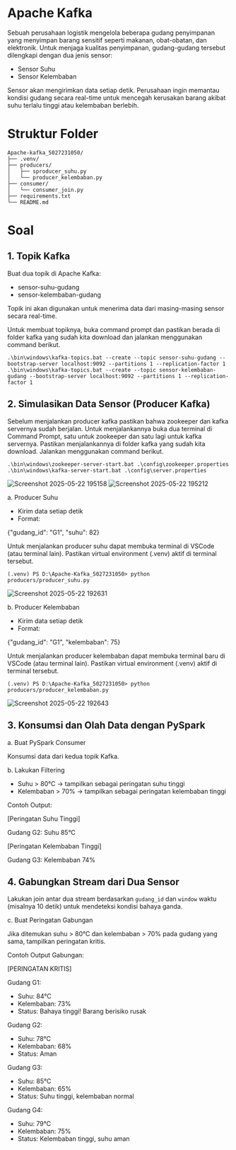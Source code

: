 # Apache Kafka

Sebuah perusahaan logistik mengelola beberapa gudang penyimpanan yang menyimpan barang sensitif seperti makanan, obat-obatan, dan elektronik. Untuk menjaga kualitas penyimpanan, gudang-gudang tersebut dilengkapi dengan dua jenis sensor:
- Sensor Suhu
- Sensor Kelembaban

Sensor akan mengirimkan data setiap detik. Perusahaan ingin memantau kondisi gudang secara real-time untuk mencegah kerusakan barang akibat suhu terlalu tinggi atau kelembaban berlebih.

# Struktur Folder
```
Apache-kafka_5027231050/
├── .venv/
├── producers/
│   ├── sproducer_suhu.py
│   └── producer_kelembaban.py
├── consumer/
│   └── consumer_join.py
├── requirements.txt
└── README.md
```

# Soal
## 1. Topik Kafka
Buat dua topik di Apache Kafka:
- sensor-suhu-gudang
- sensor-kelembaban-gudang

Topik ini akan digunakan untuk menerima data dari masing-masing sensor secara real-time.

Untuk membuat topiknya, buka command prompt dan pastikan berada di folder kafka yang sudah kita download dan jalankan menggunakan command berikut.
```
.\bin\windows\kafka-topics.bat --create --topic sensor-suhu-gudang --bootstrap-server localhost:9092 --partitions 1 --replication-factor 1
.\bin\windows\kafka-topics.bat --create --topic sensor-kelembaban-gudang --bootstrap-server localhost:9092 --partitions 1 --replication-factor 1
```

## 2. Simulasikan Data Sensor (Producer Kafka)
Sebelum menjalankan producer kafka pastikan bahwa zookeeper dan kafka servernya sudah berjalan. Untuk menjalankannya buka dua terminal di Command Prompt, satu untuk zookeeper dan satu lagi untuk kafka servernya. Pastikan menjalankannya di folder kafka yang sudah kita download. Jalankan menggunakan command berikut.
```
.\bin\windows\zookeeper-server-start.bat .\config\zookeeper.properties
.\bin\windows\kafka-server-start.bat .\config\server.properties
```
![Screenshot 2025-05-22 195158](https://github.com/user-attachments/assets/02f7edb8-3bdd-4aca-b719-d02c7b41dfbe)
![Screenshot 2025-05-22 195212](https://github.com/user-attachments/assets/8fa97ecb-b0dd-40ee-a569-1696f869ba7c)

a. Producer Suhu
- Kirim data setiap detik
- Format:

{"gudang_id": "G1", "suhu": 82}

Untuk menjalankan producer suhu dapat membuka terminal di VSCode (atau terminal lain). Pastikan virtual environment (.venv) aktif di terminal tersebut.
```
(.venv) PS D:\Apache-Kafka_5027231050> python producers/producer_suhu.py
```
![Screenshot 2025-05-22 192631](https://github.com/user-attachments/assets/5ca12abb-d5e5-481a-b521-2f7fcc4da516)

b. Producer Kelembaban
- Kirim data setiap detik
- Format:

{"gudang_id": "G1", "kelembaban": 75}

Untuk menjalankan producer kelembaban dapat membuka terminal baru di VSCode (atau terminal lain). Pastikan virtual environment (.venv) aktif di terminal tersebut.
```
(.venv) PS D:\Apache-Kafka_5027231050> python producers/producer_kelembaban.py
```
![Screenshot 2025-05-22 192643](https://github.com/user-attachments/assets/763bcbb0-947f-4272-815a-c6afeaaef9ef)

## 3. Konsumsi dan Olah Data dengan PySpark
a. Buat PySpark Consumer

Konsumsi data dari kedua topik Kafka.

b. Lakukan Filtering
- Suhu > 80°C → tampilkan sebagai peringatan suhu tinggi
- Kelembaban > 70% → tampilkan sebagai peringatan kelembaban tinggi

Contoh Output:

[Peringatan Suhu Tinggi]

Gudang G2: Suhu 85°C

[Peringatan Kelembaban Tinggi]

Gudang G3: Kelembaban 74%

## 4. Gabungkan Stream dari Dua Sensor
Lakukan join antar dua stream berdasarkan `gudang_id` dan `window` waktu (misalnya 10 detik) untuk mendeteksi kondisi bahaya ganda.

c. Buat Peringatan Gabungan

Jika ditemukan suhu > 80°C dan kelembaban > 70% pada gudang yang sama, tampilkan peringatan kritis.

Contoh Output Gabungan:

[PERINGATAN KRITIS]

Gudang G1:
- Suhu: 84°C
- Kelembaban: 73%
- Status: Bahaya tinggi! Barang berisiko rusak

Gudang G2:
- Suhu: 78°C
- Kelembaban: 68%
- Status: Aman

Gudang G3:
- Suhu: 85°C
- Kelembaban: 65%
- Status: Suhu tinggi, kelembaban normal

Gudang G4:
- Suhu: 79°C
- Kelembaban: 75%
- Status: Kelembaban tinggi, suhu aman

